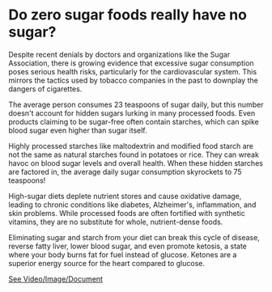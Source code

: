 # Do zero sugar foods really have no sugar?

Despite recent denials by doctors and organizations like the Sugar Association, there is growing evidence that excessive sugar consumption poses serious health risks, particularly for the cardiovascular system. This mirrors the tactics used by tobacco companies in the past to downplay the dangers of cigarettes.

The average person consumes 23 teaspoons of sugar daily, but this number doesn't account for hidden sugars lurking in many processed foods. Even products claiming to be sugar-free often contain starches, which can spike blood sugar even higher than sugar itself.

Highly processed starches like maltodextrin and modified food starch are not the same as natural starches found in potatoes or rice. They can wreak havoc on blood sugar levels and overall health. When these hidden starches are factored in, the average daily sugar consumption skyrockets to 75 teaspoons!

High-sugar diets deplete nutrient stores and cause oxidative damage, leading to chronic conditions like diabetes, Alzheimer's, inflammation, and skin problems. While processed foods are often fortified with synthetic vitamins, they are no substitute for whole, nutrient-dense foods.

Eliminating sugar and starch from your diet can break this cycle of disease, reverse fatty liver, lower blood sugar, and even promote ketosis, a state where your body burns fat for fuel instead of glucose. Ketones are a superior energy source for the heart compared to glucose.

 [See Video/Image/Document](https://hls-player.drberg.com/asset?path=migrated-assets/youtube-videos-zero-sugar-foods-have-tons-of-sugar)